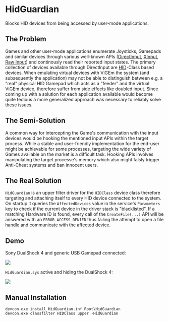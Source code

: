 # HidGuardian
Blocks HID devices from being accessed by user-mode applications.

## The Problem
Games and other user-mode applications enumerate Joysticks, Gamepads and similar devices through various well-known APIs ([DirectInput](https://msdn.microsoft.com/en-us/library/windows/desktop/ee416842(v=vs.85).aspx), [XInput](https://msdn.microsoft.com/en-us/library/windows/desktop/hh405053(v=vs.85).aspx), [Raw Input](https://msdn.microsoft.com/en-us/library/windows/desktop/ms645536(v=vs.85).aspx)) and continously read their reported input states. The primary collection of devices available through DirectInput are [HID](https://en.wikipedia.org/wiki/Human_interface_device)-Class based devices. When emulating virtual devices with ViGEm the system (and subsequently the application) may not be able to distinguish between e.g. a "real" physical HID Gamepad which acts as a "feeder" and the virtual ViGEm device, therefore suffer from side effects like doubled input. Since coming up with a solution for each application available would become quite tedious a more generalized approach was necessary to reliably solve these issues.

## The Semi-Solution
A common way for intercepting the Game's communication with the input devices would be hooking the mentioned input APIs within the target process. While a stable and user-friendly implementation for the end-user might be achievable for some processes, targeting the wide variety of Games available on the market is a difficult task. Hooking APIs involves manipulating the target processe's memory which also might falsly trigger Anti-Cheat systems and ban innocent users.

## The Real Solution
`HidGuardian` is an upper filter driver for the `HIDClass` device class therefore targeting and attaching itself to every HID device connected to the system. On startup it queries the `AffectedDevices` value in the service's `Parameters` key to check if the current device in the driver stack is "blacklisted". If a matching Hardware ID is found, every call of the `CreateFile(...)` API will be answered with an `ERROR_ACCESS_DENIED` thus failing the attempt to open a file handle and communicate with the affected device.

## Demo
Sony DualShock 4 and generic USB Gamepad connected:

![](http://content.screencast.com/users/Nefarius/folders/Snagit/media/74e9dc9c-e86d-4232-9eb5-7565e7542d16/11.19.2016-19.30.png)

`HidGuardian.sys` active and hiding the DualShock 4:

![](http://content.screencast.com/users/Nefarius/folders/Snagit/media/08741f7b-8272-4d16-9c18-0376f716dc42/11.19.2016-19.28.png)

## Manual Installation
```
devcon.exe install HidGuardian.inf Root\HidGuardian
devcon.exe classfilter HIDClass upper -HidGuardian
```
